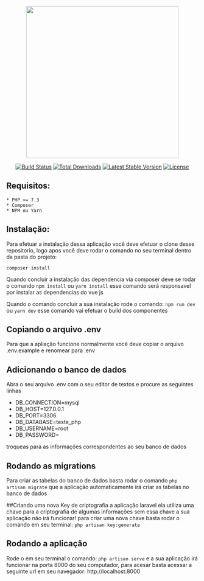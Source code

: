 <p align="center"><a href="https://laravel.com" target="_blank"><img src="https://raw.githubusercontent.com/laravel/art/master/logo-lockup/5%20SVG/2%20CMYK/1%20Full%20Color/laravel-logolockup-cmyk-red.svg" width="400"></a></p>

<p align="center">
<a href="https://travis-ci.org/laravel/framework"><img src="https://travis-ci.org/laravel/framework.svg" alt="Build Status"></a>
<a href="https://packagist.org/packages/laravel/framework"><img src="https://img.shields.io/packagist/dt/laravel/framework" alt="Total Downloads"></a>
<a href="https://packagist.org/packages/laravel/framework"><img src="https://img.shields.io/packagist/v/laravel/framework" alt="Latest Stable Version"></a>
<a href="https://packagist.org/packages/laravel/framework"><img src="https://img.shields.io/packagist/l/laravel/framework" alt="License"></a>
</p>

## Requisitos:
    * PHP >= 7.3
    * Composer
    * NPM ou Yarn
    
## Instalação: 
   Para efetuar a instalação dessa aplicação você deve efetuar o clone desse repositorio,
   logo apos você deve rodar o comando no seu terminal dentro da pasta do projeto:
    
   ```composer install```
   
   Quando concluir a instalação das dependencia via composer deve se rodar o comando 
   ```npm install``` ou ```yarn install```
   esse comando será responsavel por instalar as dependencias do vue js
   
   Quando o comando concluir a sua instalação rode o comando:
   ```npm run dev``` ou ```yarn dev```
   esse comando vai efetuar o build dos componentes
   
 ## Copiando o arquivo .env
 
 Para que a apliação funcione normalmente você deve copiar o arquivo .env.example e renomear para .env
 
 
 ## Adicionando o banco de dados 
 Abra o seu arquivo .env com o seu editor de textos e procure as seguintes linhas 
 
 * DB_CONNECTION=mysql
 * DB_HOST=127.0.0.1
 * DB_PORT=3306
 * DB_DATABASE=teste_php
 * DB_USERNAME=root
 * DB_PASSWORD=
 
 troqueas para as informações correspondentes ao seu banco de dados
 
 ## Rodando as migrations 
 
 Para criar as tabelas do banco de dados basta rodar o comando ```php artisan migrate``` que a aplicação automaticamente irá criar as tabelas no banco de dados
 
 ##Criando uma nova Key de criptografia
   a aplicação laravel ela utiliza uma chave para a criptografia de algumas informações sem essa chave a sua aplicação não irá funcionar! para criar uma nova chave basta rodar o comando em seu terminal: ```php artisan key:generate```
   
  ## Rodando a aplicação 
  
  Rode o em seu terminal o comando: ```php artisan serve``` e a sua aplicação irá funcionar na porta 8000 do seu computador, para acesar basta acessar a seguinte url em seu navegador: http://localhost:8000
 
 
